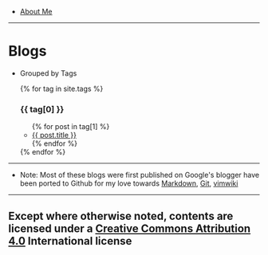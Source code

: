 * [About Me](aboutMe)
---

# Blogs

- Grouped by Tags


<ul>
    {% for tag in site.tags %}
          <span id="{{ tag[0] }}"><h3>{{ tag[0] }}</h3> </span>
		  <ul>
			{% for post in tag[1] %}
			  <li><a href="{{ site.github.repository_url }}{{ post.url }}">{{ post.title }}</a></li>
			{% endfor %}
		  </ul>
	{% endfor %}
</ul>

---

* Note: Most of these blogs were first published on Google's blogger have been ported
  to Github for my love towards
  [Markdown](https://daringfireball.net/projects/markdown/),
  [Git](https://git-scm.com/), [vimwiki](https://vimwiki.github.io/)

---
Except where otherwise noted, contents are licensed under a [Creative Commons
Attribution 4.0](https://creativecommons.org/licenses/by/4.0/) International
license
----
